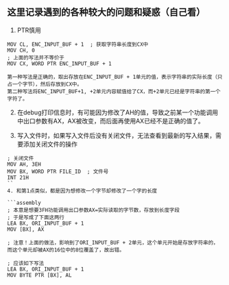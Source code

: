 ## 这里记录遇到的各种较大的问题和疑惑（自己看）

1. PTR慎用

```assembly
MOV CL, ENC_INPUT_BUF + 1  ; 获取字符串长度到CX中
MOV CH, 0
; 上面的写法并不等价于
MOV CX, WORD PTR ENC_INPUT_BUF + 1

第一种写法是正确的，取出存放在ENC_INPUT_BUF + 1单元的值，表示字符串的实际长度（只占一个字节），然后存放到CX中。
第二种写法将ENC_INPUT_BUF+1, +2单元内容赋值给了CX，而+2单元已经是字符串的第一个字符了。

```

2. 在debug打印信息时，有可能因为修改了AH的值，导致之前某一个功能调用中出口参数有AX，AX被改变，而后面再使用AX已经不是正确的值了。

3. 写入文件时，如果写入文件后没有关闭文件，无法查看到最新的写入结果，需要添加关闭文件的操作

```assembly
; 关闭文件
MOV AH, 3EH
MOV BX, WORD PTR FILE_ID  ; 文件号
INT 21H
``
4. 和第1点类似，都是因为想修改一个字节却修改了一个字的长度

```assembly
; 本意是想要3FH功能调用出口参数AX=实际读取的字节数，存放到长度字段
; 于是写成了下面这两行
LEA BX, ORI_INPUT_BUF + 1
MOV [BX], AX

; 注意！上面的做法，影响到了ORI_INPUT_BUF + 2单元，这个单元开始是存放字符串的，而这个单元却被AX的16位中的8位覆盖了，故出错。

; 应该如下写法
LEA BX, ORI_INPUT_BUF + 1
MOV BYTE PTR [BX], AL
```